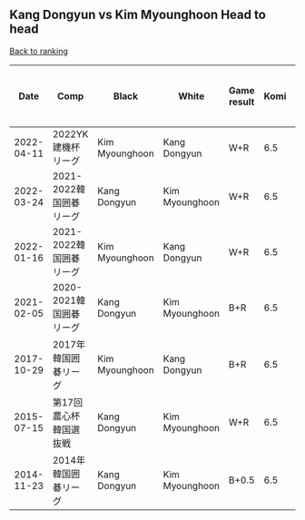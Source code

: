## Kang Dongyun vs Kim Myounghoon Head to head

[Back to ranking](../../index.md)




| **Date** | **Comp** | **Black** | **White** | **Game result** | **Komi** | **Cumulative Kang Dongyun vs Kim Myounghoon** | **Kang Dongyun streak** | **Kim Myounghoon streak** | 
| --- | --- | --- | --- | --- | --- | --- | --- | --- |
| 2022-04-11 | 2022YK建機杯リーグ | Kim Myounghoon | Kang Dongyun | W+R | 6.5 | 1:0 | 1 | 0 | 
| 2022-03-24 | 2021-2022韓国囲碁リーグ | Kang Dongyun | Kim Myounghoon | W+R | 6.5 | 3:2 | 0 | 1 | 
| 2022-01-16 | 2021-2022韓国囲碁リーグ | Kim Myounghoon | Kang Dongyun | W+R | 6.5 | 4:2 | 1 | 0 | 
| 2021-02-05 | 2020-2021韓国囲碁リーグ | Kang Dongyun | Kim Myounghoon | B+R | 6.5 | 3:1 | 1 | 0 | 
| 2017-10-29 | 2017年韓国囲碁リーグ | Kim Myounghoon | Kang Dongyun | B+R | 6.5 | 2:1 | 0 | 1 | 
| 2015-07-15 | 第17回農心杯韓国選抜戦 | Kang Dongyun | Kim Myounghoon | W+R | 6.5 | 4:3 | 0 | 1 | 
| 2014-11-23 | 2014年韓国囲碁リーグ | Kang Dongyun | Kim Myounghoon | B+0.5 | 6.5 | 2:0 | 2 | 0 |




